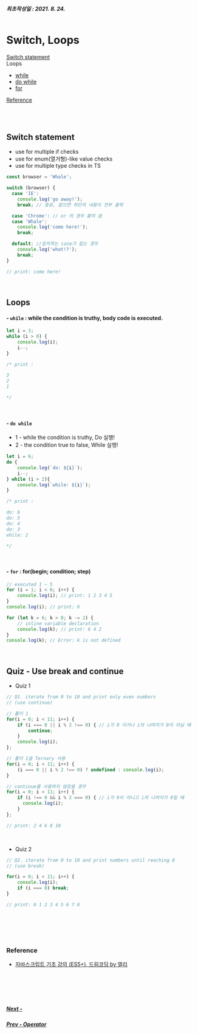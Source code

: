 ##### 최초작성일 : 2021. 8. 24.<br><br>
# Switch, Loops
[Switch statement](#switch-statement)  
Loops
- [while](#--while--while-the-condition-is-truthy-body-code-is-executed)  
- [do while](#--do-while)  
- [for](#--for--forbegin-condition-step)  

[Reference](#reference)

<br><br>

## Switch statement
- use for multiple if checks
- use for enum(열거형)-like value checks
- use for multiple type checks in TS

```js
const browser = 'Whale';

switch (browser) {
  case 'IE':
    console.log('go away!');
    break; // 종료, 없으면 하단의 내용이 전부 출력

  case 'Chrome': // or 의 경우 붙여 씀
  case 'Whale':
    console.log('come here!');
    break;

  default: //일치하는 case가 없는 경우
    console.log('what!?');
    break;
}

// print: come here!
```

<br>

## Loops
#### - **`while`** : while the condition is truthy, body code is executed.
```js
let i = 3;
while (i > 0) {
    console.log(i);
    i--;
}

/* print :

3
2
1

*/
```

<br>

#### - **`do while`**
  -  1 - while the condition is truthy, Do 실행!
  -  2 - the condition true to false, While 실행!

```js
let i = 6;
do {
    console.log(`do: ${i}`);
    i--;
} while (i > 2){
    console.log(`while: ${i}`);
}

/* print :

do: 6
do: 5
do: 4
do: 3
while: 2

*/
```

<br>

#### - **`for`** : for(begin; condition; step)

```js
// executed 1 ~ 5
for (i = 1; i < 6; i++) {
    console.log(i); // print: 1 2 3 4 5
}
console.log(i); // print: 6

for (let k = 6; k > 0; k -= 2) {
    // inline variable declaration
    console.log(k); // print: 6 4 2
}
console.log(k); // Error: k is not defined
```

<br>

## Quiz - Use break and continue
- Quiz 1
```js
// Q1. iterate from 0 to 10 and print only even numbers
// (use continue)

// 풀이 1
for(i = 0; i < 11; i++) {
    if (i === 0 || i % 2 !== 0) { // i가 0 이거나 i의 나머지가 0이 아닐 때
        continue;
    }
    console.log(i);
};

// 풀이 1을 Ternary 사용
for(i = 0; i < 11; i++) {
    (i === 0 || i % 2 !== 0) ? undefined : console.log(i);
}

// continue를 사용하지 않았을 경우
for(i = 0; i < 11; i++) {
    if (i !== 0 && i % 2 === 0) { // i가 0이 아니고 i의 나머지가 0일 때
      console.log(i);
    }
};

// print: 2 4 6 8 10
```

<br>

- Quiz 2
```js
// Q2. iterate from 0 to 10 and print numbers until reaching 8
// (use break)

for(i = 0; i < 11; i++) {
    console.log(i);
    if (i === 8) break;
}

// print: 0 1 2 3 4 5 6 7 8
```

<br><br>
---
### **Reference**
- [자바스크립트 기초 강의 (ES5+), 드림코딩 by 엘리](https://www.youtube.com/playlist?list=PLv2d7VI9OotTVOL4QmPfvJWPJvkmv6h-2)

<br><br>
---
##### [Next - ]()
##### [Prev - Operator]()